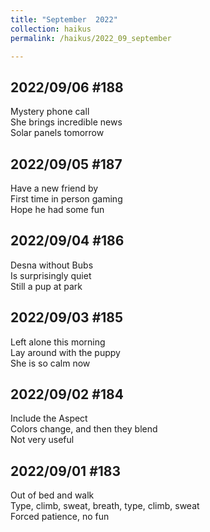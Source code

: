 ```yaml
---
title: "September  2022"
collection: haikus
permalink: /haikus/2022_09_september

---
```

## 2022/09/06 #188
Mystery phone call \
She brings incredible news \
Solar panels tomorrow

## 2022/09/05 #187
Have a new friend by \
First time in person gaming \
Hope he had some fun

## 2022/09/04 #186
Desna without Bubs \
Is surprisingly quiet \
Still a pup at park

## 2022/09/03 #185
Left alone this morning \
Lay around with the puppy \
She is so calm now

## 2022/09/02 #184
Include the Aspect \
Colors change, and then they blend \
Not very useful

## 2022/09/01 #183
Out of bed and walk \
Type, climb, sweat, breath, type, climb, sweat \
Forced patience, no fun



<!-- Tana on eesti
vabariigiaastapaev
joogid koigile -->



<!-- Heading 1
======

Heading 2  
======

Heading 3
====== -->
